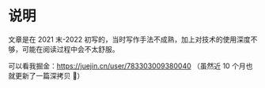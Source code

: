 # 说明

文章是在 2021 末-2022 初写的，当时写作手法不成熟，加上对技术的使用深度不够，可能在阅读过程中会不太舒服。

可以看我掘金：https://juejin.cn/user/783303009380040
（虽然近 10 个月也就更新了一篇深拷贝 🥶）
